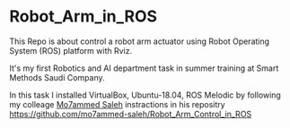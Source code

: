 # Robot_Arm_in_ROS

This Repo is about control a robot arm actuator using Robot Operating System (ROS) platform with Rviz.

It's my first Robotics and AI department task in summer training at Smart Methods Saudi Company.

In this task I installed  VirtualBox, Ubuntu-18.04,  ROS Melodic by following my colleage [Mo7ammed Saleh](https://github.com/mo7ammed-saleh) instractions in his repositry https://github.com/mo7ammed-saleh/Robot_Arm_Control_in_ROS
